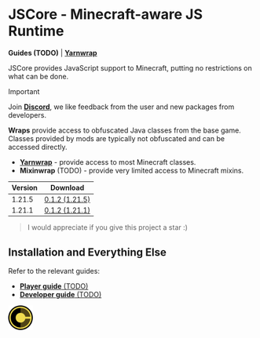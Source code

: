 # JSCore - Minecraft-aware JS Runtime

**Guides (TODO)** | [**Yarnwrap**](https://github.com/FabricCore/yarnwrap)

JSCore provides JavaScript support to Minecraft, putting no restrictions on what can be done.

> [!IMPORTANT]
> Join [**Discord**](https://discord.gg/WAR9aKVFQJ), we like feedback from the user and new packages from developers.

**Wraps** provide access to obfuscated Java classes from the base game. Classes provided by mods are typically not obfuscated and can be accessed directly.
- [**Yarnwrap**](https://github.com/FabricCore/yarnwrap) - provide access to most Minecraft classes.
- **Mixinwrap** (TODO) - provide very limited access to Minecraft mixins.

|Version|Download|
|---|---|
|1.21.5|[0.1.2 (1.21.5)](https://github.com/FabricCore/JSCore/releases/download/0.1.2/jscore-1.21.5-0.1.2.jar)
|1.21.1|[0.1.2 (1.21.1)](https://github.com/FabricCore/JSCore/releases/download/0.1.2/jscore-1.21.1-0.1.2.jar)

> I would appreciate if you give this project a star :)

## Installation and Everything Else

Refer to the relevant guides:
- [**Player guide** (TODO)]()
- [**Developer guide** (TODO)]()

<img src="./src/main/resources/assets/template/icon.png" width=50px>
